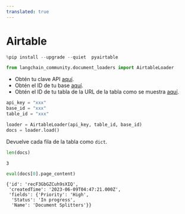 ```yaml
---
translated: true
---
```


# Airtable

```python
%pip install --upgrade --quiet  pyairtable
```

```python
from langchain_community.document_loaders import AirtableLoader
```

* Obtén tu clave API [aquí](https://support.airtable.com/docs/creating-and-using-api-keys-and-access-tokens).
* Obtén el ID de tu base [aquí](https://airtable.com/developers/web/api/introduction).
* Obtén el ID de tu tabla de la URL de la tabla como se muestra [aquí](https://www.highviewapps.com/kb/where-can-i-find-the-airtable-base-id-and-table-id/#:~:text=Both%20the%20Airtable%20Base%20ID,URL%20that%20begins%20with%20tbl).

```python
api_key = "xxx"
base_id = "xxx"
table_id = "xxx"
```

```python
loader = AirtableLoader(api_key, table_id, base_id)
docs = loader.load()
```

Devuelve cada fila de la tabla como `dict`.

```python
len(docs)
```

```output
3
```

```python
eval(docs[0].page_content)
```

```output
{'id': 'recF3GbGZCuh9sXIQ',
 'createdTime': '2023-06-09T04:47:21.000Z',
 'fields': {'Priority': 'High',
  'Status': 'In progress',
  'Name': 'Document Splitters'}}
```
